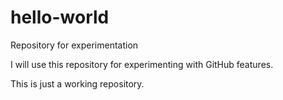 # hello-world
Repository for experimentation

I will use this repository for experimenting with GitHub features.

This is just a working repository.
